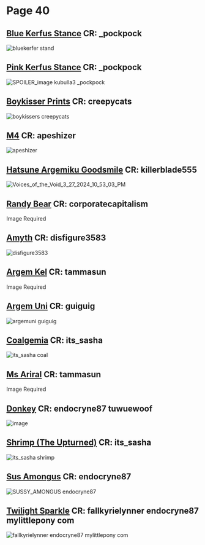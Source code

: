 # Page 40
## [Blue Kerfus Stance](https://github.com/madrod228/voicesoftheprinter/raw/main/The%20Archive/Page%20040/BlueKerfurStance.rar) CR: _pockpock
![bluekerfer stand](https://github.com/madrod228/voicesoftheprinter/assets/9602000/253cbec6-cbdc-4fc2-81b1-22d6e02e0d9a)
## [Pink Kerfus Stance](https://github.com/madrod228/voicesoftheprinter/raw/main/The%20Archive/Page%20040/PinkOmegaKerfurStanceV2.rar) CR: _pockpock
![SPOILER_image kubulla3 _pockpock](https://github.com/madrod228/voicesoftheprinter/assets/9602000/97f63193-3665-4bf2-863f-15b478f300c5)
## [Boykisser Prints](https://github.com/madrod228/voicesoftheprinter/raw/main/The%20Archive/Page%20040/BoykisserPrints.zip) CR: creepycats
![boykissers creepycats](https://github.com/madrod228/voicesoftheprinter/assets/9602000/77fd2ed6-7223-4b5d-86e1-ee041f41fb27)
## [M4](https://github.com/madrod228/voicesoftheprinter/raw/main/The%20Archive/Page%20040/FixedM4.rar) CR: apeshizer
![apeshizer](https://github.com/madrod228/voicesoftheprinter/assets/9602000/d9aade9a-41f4-44b8-b22e-7e626e03b383)
## [Hatsune Argemiku Goodsmile](https://github.com/madrod228/voicesoftheprinter/raw/main/The%20Archive/Page%20040/Hatsune_Argemiku_GS.rar) CR: killerblade555
![Voices_of_the_Void_3_27_2024_10_53_03_PM](https://github.com/madrod228/voicesoftheprinter/assets/9602000/2544cf43-ad26-4c20-8a2e-2c4d3deb72f7)
## [Randy Bear](https://github.com/madrod228/voicesoftheprinter/raw/main/The%20Archive/Page%20040/RandyBear.zip) CR: corporatecapitalism
Image Required
## [Amyth](https://github.com/madrod228/voicesoftheprinter/raw/main/The%20Archive/Page%20040/amyth.rar) CR: disfigure3583
![disfigure3583](https://github.com/madrod228/voicesoftheprinter/assets/9602000/a0f065ee-d376-494e-bc1d-4333e9d1d61e)
## [Argem Kel](https://github.com/madrod228/voicesoftheprinter/raw/main/The%20Archive/Page%20040/arg_kel.rar) CR: tammasun
Image Required
## [Argem Uni](https://github.com/madrod228/voicesoftheprinter/raw/main/The%20Archive/Page%20040/argem_uni.zip) CR: guiguig
![argemuni guiguig](https://github.com/madrod228/voicesoftheprinter/assets/9602000/67845521-d7de-41e2-9244-59f9372b6224)
## [Coalgemia](https://github.com/madrod228/voicesoftheprinter/raw/main/The%20Archive/Page%20040/argemia_plush_coal.rar) CR: its_sasha
![its_sasha coal](https://github.com/madrod228/voicesoftheprinter/assets/9602000/8620462b-e73c-4224-b100-42050d1e4f05)
## [Ms Ariral](https://github.com/madrod228/voicesoftheprinter/raw/main/The%20Archive/Page%20040/ms_ariral_plush.rar) CR: tammasun
Image Required
## [Donkey](https://github.com/madrod228/voicesoftheprinter/raw/main/The%20Archive/Page%20040/donkey.rar) CR: endocryne87  tuwuewoof
![image](https://github.com/madrod228/voicesoftheprinter/assets/9602000/663825e5-3d77-442e-9b69-23420d899f10)
## [Shrimp (The Upturned)](https://github.com/madrod228/voicesoftheprinter/raw/main/The%20Archive/Page%20040/shrimp.rar) CR: its_sasha
![its_sasha shrimp](https://github.com/madrod228/voicesoftheprinter/assets/9602000/fa53ee38-4711-42c3-844a-20614b32e5d6)
## [Sus Amongus](https://github.com/madrod228/voicesoftheprinter/raw/main/The%20Archive/Page%20040/sus.rar) CR: endocryne87 
![SUSSY_AMONGUS endocryne87](https://github.com/madrod228/voicesoftheprinter/assets/9602000/095fea12-9653-4552-9dcc-e85552937743)
## [Twilight Sparkle](https://github.com/madrod228/voicesoftheprinter/raw/main/The%20Archive/Page%20040/twilight-sparkle.rar) CR: fallkyrielynner endocryne87 mylittlepony com
![fallkyrielynner endocryne87 mylittlepony com](https://github.com/madrod228/voicesoftheprinter/assets/9602000/ab283511-1b2f-4939-bd7e-febb0811a94b)

